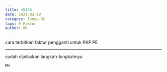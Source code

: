 ```yaml
---
title: 45146
date: 2021-02-19
category: Tanya-SC
tags: E-Faktur
author: MH
---
```


cara terbitkan faktur pengganti untuk PKP PE

---

sudah dijelaskan langkah-langkahnya

`MH`
